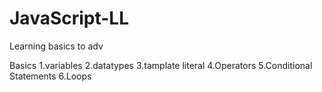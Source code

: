 # JavaScript-LL
Learning basics to adv

Basics
1.variables
2.datatypes
3.tamplate literal
4.Operators
5.Conditional Statements
6.Loops